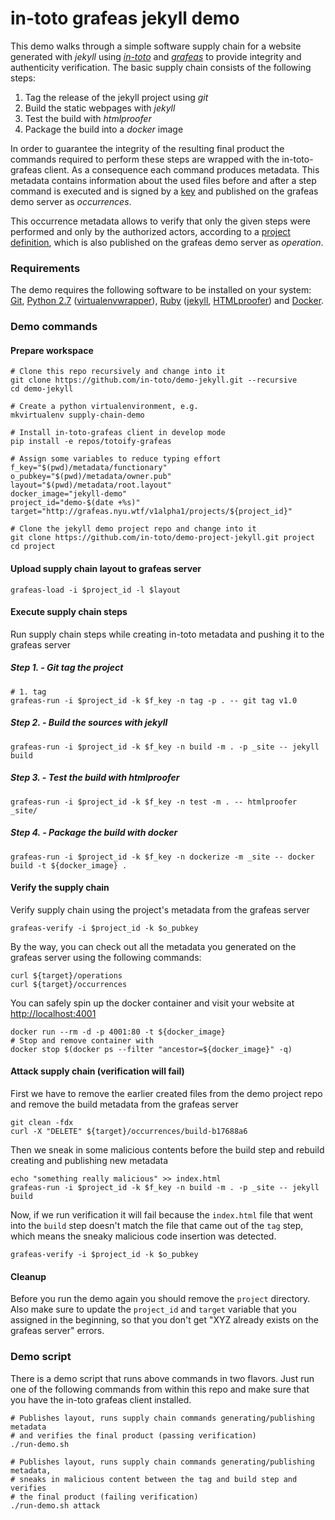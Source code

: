 # in-toto grafeas jekyll demo

This demo walks through a simple software supply chain for a website generated
with *jekyll* using [*in-toto*](https://in-toto.io) and
[*grafeas*](https://grafeas.io/) to provide integrity and authenticity
verification. The basic supply chain consists of the following steps:
1. Tag the release of the jekyll project using *git*
1. Build the static webpages with *jekyll*
1. Test the build with *htmlproofer*
1. Package the build into a *docker* image

In order to guarantee the integrity of the resulting final product the commands
required to perform these steps are wrapped with the in-toto-grafeas client.
As a consequence each command produces metadata. This metadata contains
information about the used files before and after a step command is executed
and is signed by a [key](metadata/functionary) and published on the grafeas
demo server as *occurrences*.

This occurrence metadata allows to verify that only the given steps were
performed and only by the authorized actors, according to a
[project definition](metadata/root.layout), which is also published on the
grafeas demo server as *operation*.


### Requirements
The demo requires the following software to be installed on your system: [Git](https://git-scm.com/), [Python 2.7](https://www.python.org/downloads/) ([virtualenvwrapper](http://virtualenvwrapper.readthedocs.io/en/latest/)), [Ruby](https://www.ruby-lang.org) ([jekyll](https://jekyllrb.com/), [HTMLproofer](https://github.com/gjtorikian/html-proofer)) and [Docker](https://www.docker.com).

### Demo commands
#### Prepare workspace
```shell
# Clone this repo recursively and change into it
git clone https://github.com/in-toto/demo-jekyll.git --recursive
cd demo-jekyll

# Create a python virtualenvironment, e.g.
mkvirtualenv supply-chain-demo

# Install in-toto-grafeas client in develop mode
pip install -e repos/totoify-grafeas

# Assign some variables to reduce typing effort
f_key="$(pwd)/metadata/functionary"
o_pubkey="$(pwd)/metadata/owner.pub"
layout="$(pwd)/metadata/root.layout"
docker_image="jekyll-demo"
project_id="demo-$(date +%s)"
target="http://grafeas.nyu.wtf/v1alpha1/projects/${project_id}"

# Clone the jekyll demo project repo and change into it
git clone https://github.com/in-toto/demo-project-jekyll.git project
cd project
```

#### Upload supply chain layout to grafeas server
```shell
grafeas-load -i $project_id -l $layout
```

#### Execute supply chain steps
Run supply chain steps while creating in-toto metadata and pushing it to the
grafeas server

##### Step 1. - Git tag the project
```shell
# 1. tag
grafeas-run -i $project_id -k $f_key -n tag -p . -- git tag v1.0
```

##### Step 2. - Build the sources with jekyll
```shell
grafeas-run -i $project_id -k $f_key -n build -m . -p _site -- jekyll build
```

##### Step 3. - Test the build with htmlproofer
```shell
grafeas-run -i $project_id -k $f_key -n test -m . -- htmlproofer _site/
```

##### Step 4. - Package the build with docker
```shell
grafeas-run -i $project_id -k $f_key -n dockerize -m _site -- docker build -t ${docker_image} .
```


#### Verify the supply chain
Verify supply chain using the project's metadata from the grafeas server
```shell
grafeas-verify -i $project_id -k $o_pubkey
```
By the way, you can check out all the metadata you generated on the grafeas
server using the following commands:
```shell
curl ${target}/operations
curl ${target}/occurrences
```

You can safely spin up the docker container and visit your website at
[http://localhost:4001](http://localhost:4001)
```shell
docker run --rm -d -p 4001:80 -t ${docker_image}
# Stop and remove container with
docker stop $(docker ps --filter "ancestor=${docker_image}" -q)
```

#### Attack supply chain (verification will fail)

First we have to remove the earlier created files from the demo project repo
and remove the build metadata from the grafeas server
```shell
git clean -fdx
curl -X "DELETE" ${target}/occurrences/build-b17688a6
```

Then we sneak in some malicious contents before the build step and rebuild
creating and publishing new metadata
```shell
echo "something really malicious" >> index.html
grafeas-run -i $project_id -k $f_key -n build -m . -p _site -- jekyll build
```

Now, if we run verification it will fail because the `index.html` file that
went into the `build` step doesn't match the file that came out of the
`tag` step, which means the sneaky malicious code insertion was detected.
```shell
grafeas-verify -i $project_id -k $o_pubkey
```

#### Cleanup
Before you run the demo again you should remove the `project` directory. Also
make sure to update the `project_id` and `target` variable that you assigned
in the beginning, so that you don't get "XYZ already exists on the grafeas
server" errors.



### Demo script
There is a demo script that runs above commands in two flavors. Just run
one of the following commands from within this repo and make sure that you
have the in-toto grafeas client installed.

```shell
# Publishes layout, runs supply chain commands generating/publishing metadata
# and verifies the final product (passing verification)
./run-demo.sh
```

```shell
# Publishes layout, runs supply chain commands generating/publishing metadata,
# sneaks in malicious content between the tag and build step and verifies
# the final product (failing verification)
./run-demo.sh attack
```
